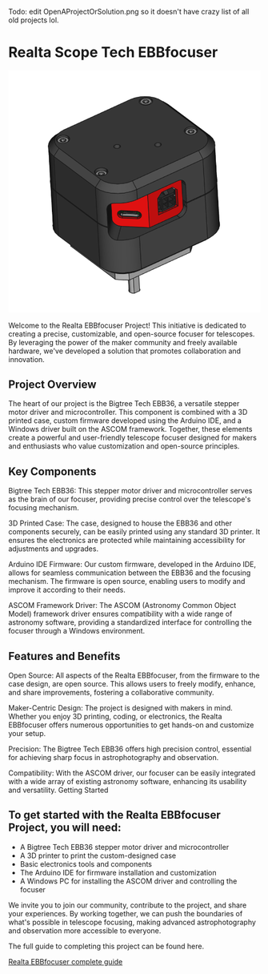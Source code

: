 Todo: edit OpenAProjectOrSolution.png so it doesn't have crazy list of all old projects lol.

# Realta Scope Tech EBBfocuser

![EBB36 Focuser Case](Guide/Images/EBB36FinishedRCA.png)

Welcome to the Realta EBBfocuser Project! This initiative is dedicated to creating a precise, customizable, and open-source focuser for telescopes. By leveraging the power of the maker community and freely available hardware, we've developed a solution that promotes collaboration and innovation.

## Project Overview

The heart of our project is the Bigtree Tech EBB36, a versatile stepper motor driver and microcontroller. This component is combined with a 3D printed case, custom firmware developed using the Arduino IDE, and a Windows driver built on the ASCOM framework. Together, these elements create a powerful and user-friendly telescope focuser designed for makers and enthusiasts who value customization and open-source principles.

## Key Components

Bigtree Tech EBB36: This stepper motor driver and microcontroller serves as the brain of our focuser, providing precise control over the telescope's focusing mechanism.

3D Printed Case: The case, designed to house the EBB36 and other components securely, can be easily printed using any standard 3D printer. It ensures the electronics are protected while maintaining accessibility for adjustments and upgrades.

Arduino IDE Firmware: Our custom firmware, developed in the Arduino IDE, allows for seamless communication between the EBB36 and the focusing mechanism. The firmware is open source, enabling users to modify and improve it according to their needs.

ASCOM Framework Driver: The ASCOM (Astronomy Common Object Model) framework driver ensures compatibility with a wide range of astronomy software, providing a standardized interface for controlling the focuser through a Windows environment.

## Features and Benefits

Open Source: All aspects of the Realta EBBfocuser, from the firmware to the case design, are open source. This allows users to freely modify, enhance, and share improvements, fostering a collaborative community.

Maker-Centric Design: The project is designed with makers in mind. Whether you enjoy 3D printing, coding, or electronics, the Realta EBBfocuser offers numerous opportunities to get hands-on and customize your setup.

Precision: The Bigtree Tech EBB36 offers high precision control, essential for achieving sharp focus in astrophotography and observation.

Compatibility: With the ASCOM driver, our focuser can be easily integrated with a wide array of existing astronomy software, enhancing its usability and versatility.
Getting Started

## To get started with the Realta EBBfocuser Project, you will need:

+ A Bigtree Tech EBB36 stepper motor driver and microcontroller
+ A 3D printer to print the custom-designed case
+ Basic electronics tools and components
+ The Arduino IDE for firmware installation and customization
+ A Windows PC for installing the ASCOM driver and controlling the focuser

We invite you to join our community, contribute to the project, and share your experiences. By working together, we can push the boundaries of what's possible in telescope focusing, making advanced astrophotography and observation more accessible to everyone.

The full guide to completing this project can be found here.

[Realta EBBfocuser complete guide](../Guide/README.md)

